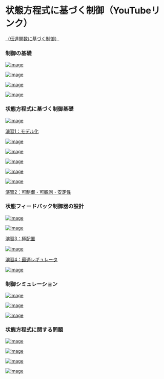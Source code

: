 # 状態方程式に基づく制御（YouTubeリンク）

[（伝達関数に基づく制御）](https://github.com/Hiroshi-Okajima/control-education01-transferfunction)

### 制御の基礎

[![image](https://user-images.githubusercontent.com/112537733/188294783-683afde0-9cb4-4e15-8822-814d69bc1617.png)](https://youtu.be/fk2FTqotmFY)

[![image](https://user-images.githubusercontent.com/112537733/188294695-4e632ff1-613c-4298-a636-ac0cae01bfcc.png)](https://youtu.be/4ygdk0FKV-8)

[![image](https://user-images.githubusercontent.com/112537733/188294717-0a3487b1-2424-455e-a674-b7b55d53e6f6.png)](https://youtu.be/SD5N3Fa3IkM)

[![image](https://user-images.githubusercontent.com/112537733/188296790-d8fa7df4-5f4f-4fce-b148-e433cb7ed4dd.png)](https://youtu.be/AZiT1oEemis)

### 状態方程式に基づく制御基礎

[![image](https://user-images.githubusercontent.com/112537733/188294740-1b90c606-2f93-48fd-99d2-7fb5c88509ef.png)](https://youtu.be/B4sQMW6f6u0)

[演習1：モデル化](https://github.com/Hiroshi-Okajima/control-education02-stateequation/blob/main/1.pdf)

[![image](https://user-images.githubusercontent.com/112537733/188294748-d4800a01-6ad6-4849-9a69-6ff4395e522c.png)](https://youtu.be/qj20sB85BpE)

[![image](https://user-images.githubusercontent.com/112537733/188294756-7b40b07c-f555-475a-928f-e742d35d3bcb.png)](https://youtu.be/k8z132MGBiA)

[![image](https://user-images.githubusercontent.com/112537733/188294773-836f7cb1-7aaa-4726-9b1b-c08841b64c3e.png)](https://youtu.be/orw8fx0BpzU)

[![image](https://user-images.githubusercontent.com/112537733/188294791-7617c920-26bb-4294-a995-988dafca0c2e.png)](https://youtu.be/-RPNpDAIkG0)

[![image](https://user-images.githubusercontent.com/112537733/188296068-ca8c1868-cda5-41e9-802a-e4dc1d486137.png)](https://youtu.be/57wPII1__f4)

[演習2：可制御・可観測・安定性](https://github.com/Hiroshi-Okajima/control-education02-stateequation/blob/main/2.pdf)

### 状態フィードバック制御器の設計

[![image](https://user-images.githubusercontent.com/112537733/188294758-e39c47f5-bde1-4055-8f1b-975fa17129b4.png)](https://youtu.be/MUrI469J_Oo)

[![image](https://user-images.githubusercontent.com/112537733/188294769-c0e0e6eb-eb78-43fb-972d-87cb1b3c7004.png)](https://youtu.be/yiFgI6Oos88)

[演習3：極配置](https://github.com/Hiroshi-Okajima/control-education02-stateequation/blob/main/3.pdf)

[![image](https://user-images.githubusercontent.com/112537733/188294770-1482d2c5-b934-482c-979c-fcaac4b70f37.png)](https://youtu.be/8GbKBDU2eIw)

[演習4：最適レギュレータ](https://github.com/Hiroshi-Okajima/control-education02-stateequation/blob/main/4.pdf)

[![image](https://user-images.githubusercontent.com/112537733/188294796-9b2a3c37-37ad-4d7d-a857-0603a9ac0fe4.png)](https://youtu.be/nX44f994LAY)

### 制御シミュレーション

[![image](https://user-images.githubusercontent.com/112537733/188294688-cd3675b8-9550-435d-b798-adc10bf63045.png)](https://youtu.be/5UgeK9ZZduU)

[![image](https://user-images.githubusercontent.com/112537733/188294683-5f37d70b-1443-45c4-8e25-19dea47aaf70.png)](https://youtu.be/Pt8BkSSc_0E)

[![image](https://user-images.githubusercontent.com/112537733/188294975-8a6d093c-0ed6-4181-b30b-dc61d9af4dfe.png)](https://youtu.be/eB3Jgighqe4)

### 状態方程式に関する問題

[![image](https://user-images.githubusercontent.com/112537733/188294822-d33143d9-3402-4779-921c-cec22e6b7a32.png)](https://youtu.be/bcv0yFetbts)

[![image](https://user-images.githubusercontent.com/112537733/188294831-56b8e264-ffd3-428c-b8ba-ed85f6b4376a.png)](https://youtu.be/caGzPIMP2v8)

[![image](https://user-images.githubusercontent.com/112537733/188294832-c6714d3c-0e64-4007-90ef-8940818cfb7c.png)](ttps://youtu.be/Kmaf7bnWISo)

[![image](https://user-images.githubusercontent.com/112537733/188294836-94837fac-13de-4859-9c2c-e0e83b4d269b.png)](https://youtu.be/VSUkV4j95PY)


